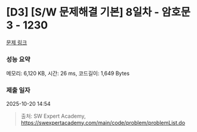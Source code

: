 # [D3] [S/W 문제해결 기본] 8일차 - 암호문3 - 1230 

[문제 링크](https://swexpertacademy.com/main/code/problem/problemDetail.do?contestProbId=AV14zIwqAHwCFAYD) 

### 성능 요약

메모리: 6,120 KB, 시간: 26 ms, 코드길이: 1,649 Bytes

### 제출 일자

2025-10-20 14:54



> 출처: SW Expert Academy, https://swexpertacademy.com/main/code/problem/problemList.do